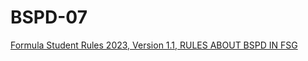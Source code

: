 # BSPD-07

[Formula Student Rules 2023, Version 1.1, RULES ABOUT BSPD IN FSG](https://github.com/PGRacing/BSPD-07/blob/7362ee8c0faeef61a98c81634c0c87ed86c11af4/DOCS/Formula%20Student%20Rules%202023,%20Version%201.1,%20Rev-44c3679%20-%20FS-Rules_2023_v1.1(BSPD).pdf)

